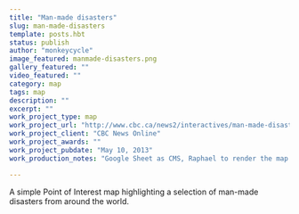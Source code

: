 ```yaml
---
title: "Man-made disasters"
slug: man-made-disasters
template: posts.hbt
status: publish
author: "monkeycycle"
image_featured: manmade-disasters.png
gallery_featured: ""
video_featured: ""
category: map
tags: map
description: ""
excerpt: ""
work_project_type: map
work_project_url: "http://www.cbc.ca/news2/interactives/man-made-disasters/"
work_project_client: "CBC News Online"
work_project_awards: ""
work_project_pubdate: "May 10, 2013"
work_production_notes: "Google Sheet as CMS, Raphael to render the map."

---
```


A simple Point of Interest map highlighting a selection of man-made disasters from around the world.
